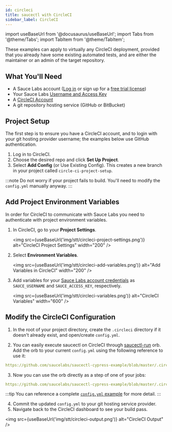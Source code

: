 ```yaml
---
id: circleci
title: saucectl with CircleCI
sidebar_label: CircleCI
---
```


import useBaseUrl from '@docusaurus/useBaseUrl';
import Tabs from '@theme/Tabs';
import TabItem from '@theme/TabItem';

These examples can apply to virtually any CircleCI deployment, provided that you already have some existing automated tests, and are either the maintainer or an admin of the target repository.

## What You'll Need

- A Sauce Labs account ([Log in](https://accounts.saucelabs.com/am/XUI/#login/) or sign up for a [free trial license](https://saucelabs.com/sign-up))
- Your Sauce Labs [Username and Access Key](https://app.saucelabs.com/user-settings)
- A [CircleCI Account](https://circleci.com/signup/)
- A git repository hosting service (GitHub or BitBucket)

## Project Setup

The first step is to ensure you have a CircleCI account, and to login with your git hosting provider username; the examples below use GitHub authentication.

1. Log in to CircleCI.
2. Choose the desired repo and click **Set Up Project**.
3. Select **Add Config** (or Use Existing Config). This creates a new branch in your project called `circle-ci-project-setup`.

:::note
Do not worry if your project fails to build. You'll need to modify the `config.yml` manually anyway.
:::

## Add Project Environment Variables

In order for CircleCI to communicate with Sauce Labs you need to authenticate with project environment variables.

1. In CircleCI, go to your **Project Settings**.

   <img src={useBaseUrl('img/stt/circleci-project-settings.png')} alt="CircleCI Project Settings" width="200" />

2. Select **Environment Variables**.

   <img src={useBaseUrl('img/stt/circleci-add-variables.png')} alt="Add Variables in CircleCI" width="200" />

3. Add variables for your [Sauce Labs account credentials](https://app.saucelabs.com/user-settings) as `SAUCE_USERNAME` and `SAUCE_ACCESS_KEY`, respectively.

   <img src={useBaseUrl('img/stt/circleci-variables.png')} alt="CircleCI Variables" width="600" />

## Modify the CircleCI Configuration

1. In the root of your project directory, create the `.circleci` directory if it doesn't already exist, and open/create `config.yml`.

2. You can easily execute saucectl on CircleCI through [saucectl-run](https://circleci.com/developer/orbs/orb/saucelabs/saucectl-run) orb. Add the orb to your current `config.yml` using the following reference to use it:

```yaml reference
https://github.com/saucelabs/saucectl-cypress-example/blob/master/.circleci/config.yml#L2-L3
```

3. Now you can use the orb directly as a step of one of your jobs:

```yaml reference
https://github.com/saucelabs/saucectl-cypress-example/blob/master/.circleci/config.yml#L13-L15
```

:::tip
You can reference a complete [`config.yml` example](https://github.com/saucelabs/saucectl-cypress-example/blob/master/.circleci/config.yml) for more detail.
:::

4. Commit the updated `config.yml` to your git hosting service provider.
5. Navigate back to the CircleCI dashboard to see your build pass.

<img src={useBaseUrl('img/stt/circleci-output.png')} alt="CircleCI Output" />
